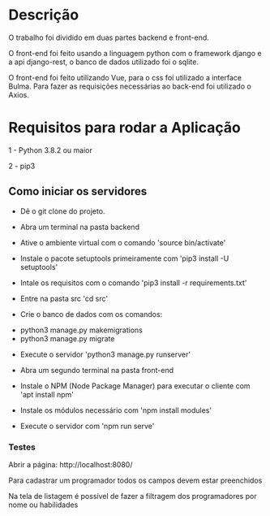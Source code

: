 # Descrição

O trabalho foi dividido em duas partes backend e front-end.

O front-end foi feito usando a linguagem python com o framework django e a api django-rest, o banco de dados utilizado foi o sqlite.

O front-end foi feito utilizando Vue, para o css foi utilizado a interface Bulma. Para fazer as requisições necessárias ao back-end foi utilizado o Axios.

# Requisitos para rodar a Aplicação

1 - Python 3.8.2 ou maior

2 - pip3

## Como iniciar os servidores

* Dê o git clone do projeto.

* Abra um terminal na pasta backend

* Ative o ambiente virtual com o comando 'source bin/activate'

* Instale o pacote setuptools primeiramente com 'pip3 install -U setuptools'

* Intale os requisitos com o comando 'pip3 install -r requirements.txt'

* Entre na pasta src 'cd src'

* Crie o banco de dados com os comandos:
- python3 manage.py makemigrations
- python3 manage.py migrate

* Execute o servidor 'python3 manage.py runserver'

* Abra um segundo terminal na pasta front-end

* Instale o NPM (Node Package Manager) para executar o cliente com 'apt install npm'

* Instale os módulos necessário com 'npm install modules'

* Execute o servidor com 'npm run serve'

### Testes 

Abrir a página: http://localhost:8080/

Para cadastrar um programador todos os campos devem estar preenchidos

Na tela de listagem é possível de fazer a filtragem dos programadores por nome ou habilidades